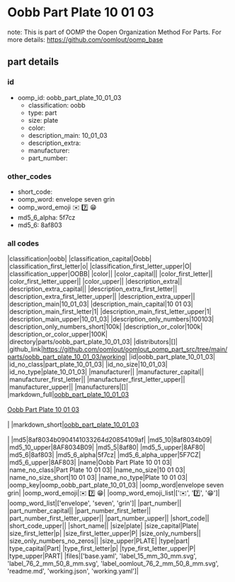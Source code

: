 # Oobb Part Plate 10 01 03  

note: This is part of OOMP the Oopen Organization Method For Parts. For more details: https://github.com/oomlout/oomp_base

##  part details





### id
* oomp_id: oobb_part_plate_10_01_03
  * classification: oobb
  * type: part
  * size: plate
  * color: 
  * description_main: 10_01_03
  * description_extra: 
  * manufacturer: 
  * part_number: 

### other_codes
* short_code: 
* oomp_word: envelope seven grin
* oomp_word_emoji :envelope: :seven: :grin:
* md5_6_alpha: 5f7cz
* md5_6: 8af803

### all codes 
|classification|oobb|
|classification_capital|Oobb|
|classification_first_letter|o|
|classification_first_letter_upper|O|
|classification_upper|OOBB|
|color||
|color_capital||
|color_first_letter||
|color_first_letter_upper||
|color_upper||
|description_extra||
|description_extra_capital||
|description_extra_first_letter||
|description_extra_first_letter_upper||
|description_extra_upper||
|description_main|10_01_03|
|description_main_capital|10 01 03|
|description_main_first_letter|1|
|description_main_first_letter_upper|1|
|description_main_upper|10_01_03|
|description_only_numbers|100103|
|description_only_numbers_short|100k|
|description_or_color|100k|
|description_or_color_upper|100K|
|directory|parts/oobb_part_plate_10_01_03|
|distributors|[]|
|github_link|https://github.com/oomlout/oomlout_oomp_part_src/tree/main/parts/oobb_part_plate_10_01_03/working|
|id|oobb_part_plate_10_01_03|
|id_no_class|part_plate_10_01_03|
|id_no_size|10_01_03|
|id_no_type|plate_10_01_03|
|manufacturer||
|manufacturer_capital||
|manufacturer_first_letter||
|manufacturer_first_letter_upper||
|manufacturer_upper||
|manufacturers|[]|
|markdown_full|[oobb_part_plate_10_01_03](https://github.com/oomlout/oomlout_oomp_part_src/tree/main/parts/oobb_part_plate_10_01_03/working)<br>[](https://github.com/oomlout/oomlout_oomp_part_src/tree/main/parts/oobb_part_plate_10_01_03/working)<br>[Oobb Part Plate 10 01 03](https://github.com/oomlout/oomlout_oomp_part_src/tree/main/parts/oobb_part_plate_10_01_03/working)<br><br>|
|markdown_short|[oobb_part_plate_10_01_03](https://github.com/oomlout/oomlout_oomp_part_src/tree/main/parts/oobb_part_plate_10_01_03/working)<br><br>|
|md5|8af8034b0904141033264d20854109af|
|md5_10|8af8034b09|
|md5_10_upper|8AF8034B09|
|md5_5|8af80|
|md5_5_upper|8AF80|
|md5_6|8af803|
|md5_6_alpha|5f7cz|
|md5_6_alpha_upper|5F7CZ|
|md5_6_upper|8AF803|
|name|Oobb Part Plate 10 01 03|
|name_no_class|Part Plate 10 01 03|
|name_no_size|10 01 03|
|name_no_size_short|10 01 03|
|name_no_type|Plate 10 01 03|
|oomp_key|oomp_oobb_part_plate_10_01_03|
|oomp_word|envelope seven grin|
|oomp_word_emoji|:envelope: :seven: :grin:|
|oomp_word_emoji_list|[':envelope:', ':seven:', ':grin:']|
|oomp_word_list|['envelope', 'seven', 'grin']|
|part_number||
|part_number_capital||
|part_number_first_letter||
|part_number_first_letter_upper||
|part_number_upper||
|short_code||
|short_code_upper||
|short_name||
|size|plate|
|size_capital|Plate|
|size_first_letter|p|
|size_first_letter_upper|P|
|size_only_numbers||
|size_only_numbers_no_zeros||
|size_upper|PLATE|
|type|part|
|type_capital|Part|
|type_first_letter|p|
|type_first_letter_upper|P|
|type_upper|PART|
|files|['base.yaml', 'label_15_mm_30_mm.svg', 'label_76_2_mm_50_8_mm.svg', 'label_oomlout_76_2_mm_50_8_mm.svg', 'readme.md', 'working.json', 'working.yaml']|
